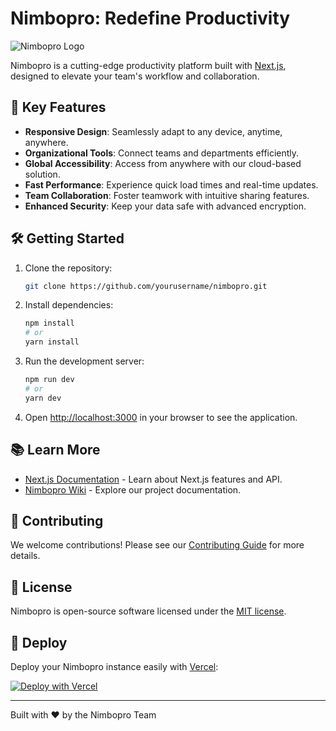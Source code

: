 # Nimbopro: Redefine Productivity

![Nimbopro Logo](https://nimbopro.vercel.app/_next/image?url=%2Flogo.png&w=128&q=75)

Nimbopro is a cutting-edge productivity platform built with [Next.js](https://nextjs.org/), designed to elevate your team's workflow and collaboration.

## 🚀 Key Features

- **Responsive Design**: Seamlessly adapt to any device, anytime, anywhere.
- **Organizational Tools**: Connect teams and departments efficiently.
- **Global Accessibility**: Access from anywhere with our cloud-based solution.
- **Fast Performance**: Experience quick load times and real-time updates.
- **Team Collaboration**: Foster teamwork with intuitive sharing features.
- **Enhanced Security**: Keep your data safe with advanced encryption.

## 🛠 Getting Started

1. Clone the repository:
   ```bash
   git clone https://github.com/yourusername/nimbopro.git
   ```

2. Install dependencies:
   ```bash
   npm install
   # or
   yarn install
   ```

3. Run the development server:
   ```bash
   npm run dev
   # or
   yarn dev
   ```

4. Open [http://localhost:3000](http://localhost:3000) in your browser to see the application.

## 📚 Learn More

- [Next.js Documentation](https://nextjs.org/docs) - Learn about Next.js features and API.
- [Nimbopro Wiki](https://github.com/yourusername/nimbopro/wiki) - Explore our project documentation.

## 🤝 Contributing

We welcome contributions! Please see our [Contributing Guide](CONTRIBUTING.md) for more details.

## 📄 License

Nimbopro is open-source software licensed under the [MIT license](LICENSE).

## 🚀 Deploy

Deploy your Nimbopro instance easily with [Vercel](https://vercel.com/new?utm_source=github&utm_medium=readme&utm_campaign=next-example):

[![Deploy with Vercel](https://vercel.com/button)](https://vercel.com/new/git/external?repository-url=https://github.com/yourusername/nimbopro)

---

Built with ❤️ by the Nimbopro Team

